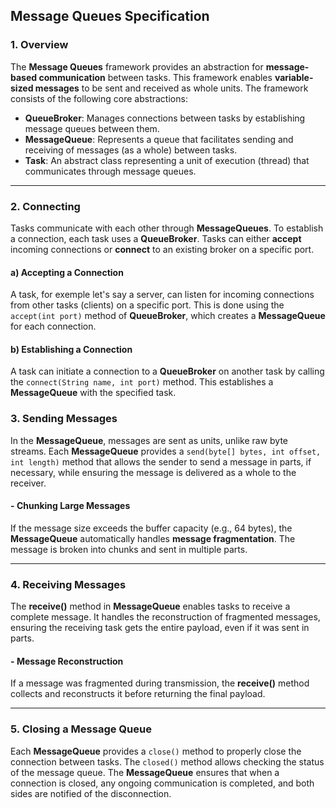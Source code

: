 ## **Message Queues Specification**

### 1. **Overview**

The **Message Queues** framework provides an abstraction for **message-based communication** between tasks. This framework enables **variable-sized messages** to be sent and received as whole units. The framework consists of the following core abstractions:

- **QueueBroker**: Manages connections between tasks by establishing message queues between them.
- **MessageQueue**: Represents a queue that facilitates sending and receiving of messages (as a whole) between tasks.
- **Task**: An abstract class representing a unit of execution (thread) that communicates through message queues.

---

### 2. **Connecting**

Tasks communicate with each other through **MessageQueues**. To establish a connection, each task uses a **QueueBroker**. Tasks can either **accept** incoming connections or **connect** to an existing broker on a specific port.

#### a) **Accepting a Connection**
A task, for exemple let's say a server, can listen for incoming connections from other tasks (clients) on a specific port. This is done using the `accept(int port)` method of **QueueBroker**, which creates a **MessageQueue** for each connection.



#### b) **Establishing a Connection**
A task can initiate a connection to a **QueueBroker** on another task by calling the `connect(String name, int port)` method. This establishes a **MessageQueue** with the specified task.



### 3. **Sending Messages**

In the **MessageQueue**, messages are sent as units, unlike raw byte streams. Each **MessageQueue** provides a `send(byte[] bytes, int offset, int length)` method that allows the sender to send a message in parts, if necessary, while ensuring the message is delivered as a whole to the receiver.

#### - **Chunking Large Messages**
If the message size exceeds the buffer capacity (e.g., 64 bytes), the **MessageQueue** automatically handles **message fragmentation**. The message is broken into chunks and sent in multiple parts.

---

### 4. **Receiving Messages**

The **receive()** method in **MessageQueue** enables tasks to receive a complete message. It handles the reconstruction of fragmented messages, ensuring the receiving task gets the entire payload, even if it was sent in parts.

#### - **Message Reconstruction**
If a message was fragmented during transmission, the **receive()** method collects and reconstructs it before returning the final payload.

---

### 5. **Closing a Message Queue**

Each **MessageQueue** provides a `close()` method to properly close the connection between tasks. The `closed()` method allows checking the status of the message queue. The **MessageQueue** ensures that when a connection is closed, any ongoing communication is completed, and both sides are notified of the disconnection.
